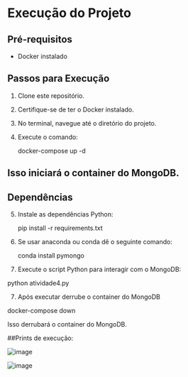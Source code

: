 # Execução do Projeto

## Pré-requisitos
- Docker instalado

## Passos para Execução
1. Clone este repositório.
2. Certifique-se de ter o Docker instalado.
3. No terminal, navegue até o diretório do projeto.
4. Execute o comando: 

    docker-compose up -d

## Isso iniciará o container do MongoDB.


## Dependências
5. Instale as dependências Python:

    pip install -r requirements.txt
51. Se usar anaconda ou conda dê o seguinte comando:

    conda install pymongo

6. Execute o script Python para interagir com o MongoDB:

python atividade4.py

7. Após executar derrube o container do MongoDB

docker-compose down

Isso derrubará o container do MongoDB.



##Prints de execução:

![image](https://github.com/natansr/A4_BD_Massivos/assets/4833993/bedd7074-f1f2-4cdc-9850-851938866bc5)

![image](https://github.com/natansr/A4_BD_Massivos/assets/4833993/c5f5a888-edc5-4171-8e63-ee5c31ad1f6d)





